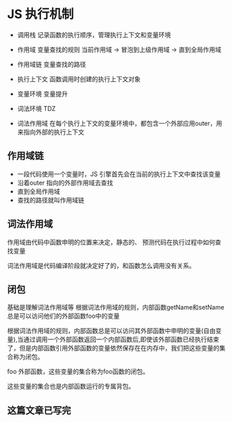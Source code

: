 # JS 执行机制

- 调用栈
  记录函数的执行顺序，管理执行上下文和变量环境

- 作用域
  变量查找的规则
  当前作用域 -> 冒泡到上级作用域 -> 直到全局作用域

- 作用域链
  变量查找的路径

- 执行上下文
  函数调用时创建的执行上下文对象

- 变量环境
  变量提升

- 词法环境
  TDZ

- 词法作用域
  在每个执行上下文的变量环境中，都包含一个外部应用outer，用来指向外部的执行上下文

## 作用域链

- 一段代码使用一个变量时，JS 引擎首先会在当前的执行上下文中查找该变量
- 沿着outer 指向的外部作用域去查找
- 直到全局作用域
- 查找的路径就叫作用域链

## 词法作用域

作用域由代码中函数申明的位置来决定，静态的、
预测代码在执行过程中如何查找变量

词法作用域是代码编译阶段就决定好了的，和函数怎么调用没有关系。

## 闭包

基础是理解词法作用域等
根据词法作用域的规则，内部函数getName和setName总是可以访问他们的外部函数foo中的变量

根据词法作用域的规则，内部函数总是可以访问其外部函数中申明的变量(自由变量),当通过调用一个外部函数返回一个内部函数后,即使该外部函数已经执行结束了，但是内部函数引用外部函数的变量依然保存在在内存中，我们把这些变量的集合称为闭包。

foo 外部函数，这些变量的集合称为foo函数的闭包。

这些变量的集合也是内部函数运行的专属背包。

## 这篇文章已写完
